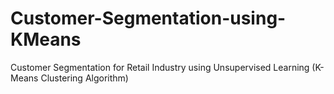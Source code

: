 # Customer-Segmentation-using-KMeans
Customer Segmentation for Retail Industry using Unsupervised Learning (K-Means Clustering Algorithm)
